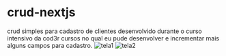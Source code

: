 # crud-nextjs
crud simples para cadastro de clientes desenvolvido durante o curso intensivo da cod3r cursos
no qual eu pude desenvolver e incrementar mais alguns campos para cadastro.
![tela1](https://user-images.githubusercontent.com/79859781/146148845-c74cd53d-52b3-4bc2-85fe-fe495d00f709.jpeg)
![tela2](https://user-images.githubusercontent.com/79859781/146148856-18c1a3f6-e645-4bca-a44c-aac862252f1d.jpeg)
